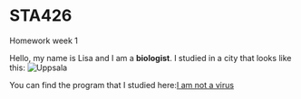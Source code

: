 # STA426
Homework week 1 

Hello, my name is Lisa and I am a **biologist**. I studied in a city that looks like this:
![Uppsala](https://mediaim.expedia.com/destination/2/8f07c484d92e0a4ee879c9b98d765384.jpg)

You can find the program that I studied here:[I am not a virus](https://www.uu.se/en/admissions/master/selma/program/?pKod=MIB2M)

